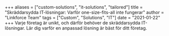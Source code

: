 +++
aliases = ["custom-solutions", "it-solutions", "tailored"]
title = "Skräddarsydda IT-lösningar: Varför one-size-fits-all inte fungerar"
author = "Linkforce Team"
tags = ["Custom", "Solutions", "IT"]
date = "2021-01-22"
+++
Varje företag är unikt, och därför behöver de skräddarsydda IT-lösningar. Lär dig varför en anpassad lösning är bäst för ditt företag.
